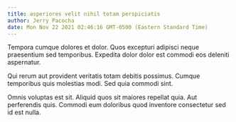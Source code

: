 ```yaml
---
title: asperiores velit nihil totam perspiciatis
author: Jerry Pacocha
date: Mon Nov 22 2021 02:46:16 GMT-0500 (Eastern Standard Time)
---
```

Tempora cumque dolores et dolor. Quos excepturi adipisci neque praesentium sed temporibus. Expedita dolor dolor est commodi eos deleniti aspernatur.

 Qui rerum aut provident veritatis totam debitis possimus. Cumque temporibus quis molestias modi. Sed quia commodi sint.

 Omnis voluptas est sit. Aliquid quos sit maiores repellat quia. Aut perferendis quis. Commodi eum doloribus quod inventore consectetur sed id est nulla.